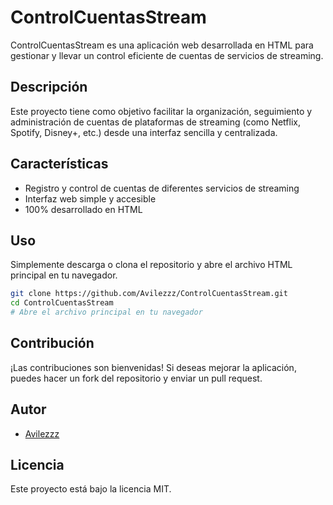 # ControlCuentasStream

ControlCuentasStream es una aplicación web desarrollada en HTML para gestionar y llevar un control eficiente de cuentas de servicios de streaming.

## Descripción

Este proyecto tiene como objetivo facilitar la organización, seguimiento y administración de cuentas de plataformas de streaming (como Netflix, Spotify, Disney+, etc.) desde una interfaz sencilla y centralizada.

## Características

- Registro y control de cuentas de diferentes servicios de streaming
- Interfaz web simple y accesible
- 100% desarrollado en HTML

## Uso

Simplemente descarga o clona el repositorio y abre el archivo HTML principal en tu navegador.

```bash
git clone https://github.com/Avilezzz/ControlCuentasStream.git
cd ControlCuentasStream
# Abre el archivo principal en tu navegador
```

## Contribución

¡Las contribuciones son bienvenidas! Si deseas mejorar la aplicación, puedes hacer un fork del repositorio y enviar un pull request.

## Autor

- [Avilezzz](https://github.com/Avilezzz)

## Licencia

Este proyecto está bajo la licencia MIT.
